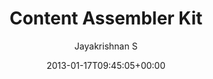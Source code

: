 ---
title: Content Assembler Kit
author: Jayakrishnan S
type: page
date: 2013-01-17T09:45:05+00:00
slug: /solutions/cak/
---